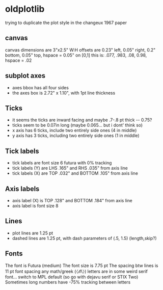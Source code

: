 # oldplotlib
trying to duplicate the plot style in the changeux 1967 paper


## canvas
canvas dimensions are 3"x2.5" W:H
offsets are 0.23" left, 0.05" right, 0.2" bottom, 0.05" top, hspace = 0.05"
on [0,1] this is: .077, .983, .08, 0.98, hspace = .02

## subplot axes
- axes bbox has all four sides
- the axes box is 2.72" x 1.10", with 1pt line thickness

## Ticks
- it seems the ticks are inward facing and maybe .7-.8 pt thick  -- 0.75?
- ticks seem to be 0.07in long (maybe 0.065... but i dont' think so)
- x axis has 6 ticks, include two entirely side ones (4 in middle)
- y axis has 3 ticks, including two entirely side ones (1 in middle)

## Tick labels
- tick labels are font size 6 futura with 0% tracking
- tick labels (Y) are LHS .165" and RHS .035" from axis line
- tick labels (X) are TOP .032" and BOTTOM .105" from axis line

## Axis labels
- axis label  (X) is  TOP .128" and BOTTOM .184" from axis line
- axis label is font size 8

## Lines
- plot lines are 1.25 pt
- dashed lines are 1.25 pt, with dash parameters of (.5, 1.5) (length,skip?)

## Fonts
The font is Futura (medium)
The font size is 7.75 pt
The spacing btw lines is 11 pt font spacing
any math/greek (〈𝓁Λ〉) letters are in some weird serif font... switch to MPL default (so go with dejavu serif or STIX Two)
Sometimes long numbers have -75% tracking between letters
